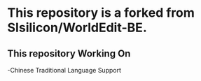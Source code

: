 # This repository is a forked from SIsilicon/WorldEdit-BE.
## This repository Working On
-Chinese Traditional Language Support
